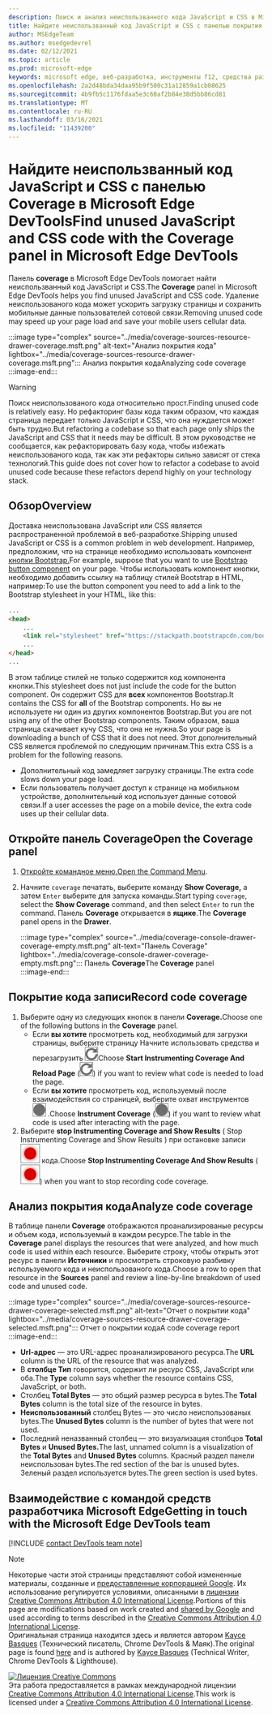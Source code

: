 ```yaml
---
description: Поиск и анализ неиспользванного кода JavaScript и CSS в Microsoft Edge DevTools.
title: Найдите неиспользванный код JavaScript и CSS с панелью покрытия в Microsoft Edge DevTools
author: MSEdgeTeam
ms.author: msedgedevrel
ms.date: 02/12/2021
ms.topic: article
ms.prod: microsoft-edge
keywords: microsoft edge, веб-разработка, инструменты f12, средства разработчика
ms.openlocfilehash: 2a2d48bda34daa95b9f500c31a12859a1cb08625
ms.sourcegitcommit: 4b9fb5c1176fdaa5e3c60af2b84e38d5bb86cd81
ms.translationtype: MT
ms.contentlocale: ru-RU
ms.lasthandoff: 03/16/2021
ms.locfileid: "11439200"
---
```

<!-- Copyright Kayce Basques 

   Licensed under the Apache License, Version 2.0 (the "License");
   you may not use this file except in compliance with the License.
   You may obtain a copy of the License at

       https://www.apache.org/licenses/LICENSE-2.0

   Unless required by applicable law or agreed to in writing, software
   distributed under the License is distributed on an "AS IS" BASIS,
   WITHOUT WARRANTIES OR CONDITIONS OF ANY KIND, either express or implied.
   See the License for the specific language governing permissions and
   limitations under the License.  -->

# <a name="find-unused-javascript-and-css-code-with-the-coverage-panel-in-microsoft-edge-devtools"></a><span data-ttu-id="db504-104">Найдите неиспользванный код JavaScript и CSS с панелью Coverage в Microsoft Edge DevTools</span><span class="sxs-lookup"><span data-stu-id="db504-104">Find unused JavaScript and CSS code with the Coverage panel in Microsoft Edge DevTools</span></span>  

<span data-ttu-id="db504-105">Панель **coverage** в Microsoft Edge DevTools помогает найти неиспользванный код JavaScript и CSS.</span><span class="sxs-lookup"><span data-stu-id="db504-105">The **Coverage** panel in Microsoft Edge DevTools helps you find unused JavaScript and CSS code.</span></span>  <span data-ttu-id="db504-106">Удаление неиспользованого кода может ускорить загрузку страницы и сохранить мобильные данные пользователей сотовой связи.</span><span class="sxs-lookup"><span data-stu-id="db504-106">Removing unused code may speed up your page load and save your mobile users cellular data.</span></span>  

:::image type="complex" source="../media/coverage-sources-resource-drawer-coverage.msft.png" alt-text="Анализ покрытия кода" lightbox="../media/coverage-sources-resource-drawer-coverage.msft.png":::
   <span data-ttu-id="db504-108">Анализ покрытия кода</span><span class="sxs-lookup"><span data-stu-id="db504-108">Analyzing code coverage</span></span>  
:::image-end:::  

> [!WARNING]
> <span data-ttu-id="db504-109">Поиск неиспользованого кода относительно прост.</span><span class="sxs-lookup"><span data-stu-id="db504-109">Finding unused code is relatively easy.</span></span>  <span data-ttu-id="db504-110">Но рефакторинг базы кода таким образом, что каждая страница передает только JavaScript и CSS, что она нуждается может быть трудно.</span><span class="sxs-lookup"><span data-stu-id="db504-110">But refactoring a codebase so that each page only ships the JavaScript and CSS that it needs may be difficult.</span></span>  <span data-ttu-id="db504-111">В этом руководстве не сообщается, как рефакторировать базу кода, чтобы избежать неиспользованого кода, так как эти рефакторы сильно зависят от стека технологий.</span><span class="sxs-lookup"><span data-stu-id="db504-111">This guide does not cover how to refactor a codebase to avoid unused code because these refactors depend highly on your technology stack.</span></span>  

## <a name="overview"></a><span data-ttu-id="db504-112">Обзор</span><span class="sxs-lookup"><span data-stu-id="db504-112">Overview</span></span>  

<span data-ttu-id="db504-113">Доставка неиспользована JavaScript или CSS является распространенной проблемой в веб-разработке.</span><span class="sxs-lookup"><span data-stu-id="db504-113">Shipping unused JavaScript or CSS is a common problem in web development.</span></span>  <span data-ttu-id="db504-114">Например, предположим, что на странице необходимо использовать компонент [кнопки Bootstrap.][BootstrapButtons]</span><span class="sxs-lookup"><span data-stu-id="db504-114">For example, suppose that you want to use [Bootstrap button component][BootstrapButtons] on your page.</span></span>  <span data-ttu-id="db504-115">Чтобы использовать компонент кнопки, необходимо добавить ссылку на таблицу стилей Bootstrap в HTML, например:</span><span class="sxs-lookup"><span data-stu-id="db504-115">To use the button component you need to add a link to the Bootstrap stylesheet in your HTML, like this:</span></span>  

```html
...
<head>
    ...
    <link rel="stylesheet" href="https://stackpath.bootstrapcdn.com/bootstrap/4.3.1/css/bootstrap.min.css" integrity="sha384-ggOyR0iXCbMQv3Xipma34MD+dH/1fQ784/j6cY/iJTQUOhcWr7x9JvoRxT2MZw1T" crossorigin="anonymous">
    ...
</head>
...
```  

<span data-ttu-id="db504-116">В этом таблице стилей не только содержится код компонента кнопки.</span><span class="sxs-lookup"><span data-stu-id="db504-116">This stylesheet does not just include the code for the button component.</span></span>  <span data-ttu-id="db504-117">Он содержит CSS для **всех** компонентов Bootstrap.</span><span class="sxs-lookup"><span data-stu-id="db504-117">It contains the CSS for **all** of the Bootstrap components.</span></span>  <span data-ttu-id="db504-118">Но вы не используете ни один из других компонентов Bootstrap.</span><span class="sxs-lookup"><span data-stu-id="db504-118">But you are not using any of the other Bootstrap components.</span></span>  <span data-ttu-id="db504-119">Таким образом, ваша страница скачивает кучу CSS, что она не нужна.</span><span class="sxs-lookup"><span data-stu-id="db504-119">So your page is downloading a bunch of CSS that it does not need.</span></span>  <span data-ttu-id="db504-120">Этот дополнительный CSS является проблемой по следующим причинам.</span><span class="sxs-lookup"><span data-stu-id="db504-120">This extra CSS is a problem for the following reasons.</span></span>  

*   <span data-ttu-id="db504-121">Дополнительный код замедляет загрузку страницы.</span><span class="sxs-lookup"><span data-stu-id="db504-121">The extra code slows down your page load.</span></span>  <!--Navigate to [Render-Blocking CSS][render].  -->  
*   <span data-ttu-id="db504-122">Если пользователь получает доступ к странице на мобильном устройстве, дополнительный код использует данные сотовой связи.</span><span class="sxs-lookup"><span data-stu-id="db504-122">If a user accesses the page on a mobile device, the extra code uses up their cellular data.</span></span>  
    
<!--[render]: /web/fundamentals/performance/critical-rendering-path/render-blocking-css  -->  

## <a name="open-the-coverage-panel"></a><span data-ttu-id="db504-123">Откройте панель Coverage</span><span class="sxs-lookup"><span data-stu-id="db504-123">Open the Coverage panel</span></span>  

1.  <span data-ttu-id="db504-124">[Откройте командное меню.][DevToolsCommandMenu]</span><span class="sxs-lookup"><span data-stu-id="db504-124">[Open the Command Menu][DevToolsCommandMenu].</span></span>  
1.  <span data-ttu-id="db504-125">Начните `coverage` печатать, выберите команду **Show Coverage,** а затем `Enter` выберите для запуска команды.</span><span class="sxs-lookup"><span data-stu-id="db504-125">Start typing `coverage`, select the **Show Coverage** command, and then select `Enter` to run the command.</span></span>  <span data-ttu-id="db504-126">Панель **Coverage** открывается в **ящике**.</span><span class="sxs-lookup"><span data-stu-id="db504-126">The **Coverage** panel opens in the **Drawer**.</span></span>  

    :::image type="complex" source="../media/coverage-console-drawer-coverage-empty.msft.png" alt-text="Панель Coverage" lightbox="../media/coverage-console-drawer-coverage-empty.msft.png":::
       <span data-ttu-id="db504-128">Панель **Coverage**</span><span class="sxs-lookup"><span data-stu-id="db504-128">The **Coverage** panel</span></span>  
    :::image-end:::  
    
## <a name="record-code-coverage"></a><span data-ttu-id="db504-129">Покрытие кода записи</span><span class="sxs-lookup"><span data-stu-id="db504-129">Record code coverage</span></span>  

1.  <span data-ttu-id="db504-130">Выберите одну из следующих кнопок в панели **Coverage.**</span><span class="sxs-lookup"><span data-stu-id="db504-130">Choose one of the following buttons in the **Coverage** panel.</span></span>  
    *   <span data-ttu-id="db504-131">Если **вы хотите** просмотреть код, необходимый для загрузки страницы, выберите страницу Начните использовать средства и перезагрузить ![ страницу \. ](../media/reload-icon.msft.png)</span><span class="sxs-lookup"><span data-stu-id="db504-131">Choose **Start Instrumenting Coverage And Reload Page** \(![Start Instrumenting Coverage And Reload Page](../media/reload-icon.msft.png)\) if you want to review what code is needed to load the page.</span></span>  
    *   <span data-ttu-id="db504-132">Если **вы хотите** просмотреть код, используемый после взаимодействия со страницей, выберите охват инструментов ![ ](../media/record-icon.msft.png) \.</span><span class="sxs-lookup"><span data-stu-id="db504-132">Choose **Instrument Coverage** \(![Instrument Coverage](../media/record-icon.msft.png)\) if you want to review what code is used after interacting with the page.</span></span>  
1.  <span data-ttu-id="db504-133">Выберите **stop Instrumenting Coverage and Show Results** \( Stop Instrumenting Coverage and Show Results \) при остановке записи ![ ](../media/stop-icon.msft.png) кода.</span><span class="sxs-lookup"><span data-stu-id="db504-133">Choose **Stop Instrumenting Coverage And Show Results** \(![Stop Instrumenting Coverage And Show Results](../media/stop-icon.msft.png)\) when you want to stop recording code coverage.</span></span>  
    
## <a name="analyze-code-coverage"></a><span data-ttu-id="db504-134">Анализ покрытия кода</span><span class="sxs-lookup"><span data-stu-id="db504-134">Analyze code coverage</span></span>  

<span data-ttu-id="db504-135">В таблице панели **Coverage** отображаются проанализированые ресурсы и объем кода, используемый в каждом ресурсе.</span><span class="sxs-lookup"><span data-stu-id="db504-135">The table in the **Coverage** panel displays the resources that were analyzed, and how much code is used within each resource.</span></span>  <span data-ttu-id="db504-136">Выберите строку, чтобы открыть этот ресурс в панели **Источники** и просмотреть строковую разбивку используемого кода и неиспользованого кода.</span><span class="sxs-lookup"><span data-stu-id="db504-136">Choose a row to open that resource in the **Sources** panel and review a line-by-line breakdown of used code and unused code.</span></span>  

:::image type="complex" source="../media/coverage-sources-resource-drawer-coverage-selected.msft.png" alt-text="Отчет о покрытии кода" lightbox="../media/coverage-sources-resource-drawer-coverage-selected.msft.png":::
   <span data-ttu-id="db504-138">Отчет о покрытии кода</span><span class="sxs-lookup"><span data-stu-id="db504-138">A code coverage report</span></span>  
:::image-end:::  

*   <span data-ttu-id="db504-139">**Url-адрес** — это URL-адрес проанализированого ресурса.</span><span class="sxs-lookup"><span data-stu-id="db504-139">The **URL** column is the URL of the resource that was analyzed.</span></span>  
*   <span data-ttu-id="db504-140">В **столбце Тип** говорится, содержит ли ресурс CSS, JavaScript или оба.</span><span class="sxs-lookup"><span data-stu-id="db504-140">The **Type** column says whether the resource contains CSS, JavaScript, or both.</span></span>  
*   <span data-ttu-id="db504-141">Столбец **Total Bytes** — это общий размер ресурса в bytes.</span><span class="sxs-lookup"><span data-stu-id="db504-141">The **Total Bytes** column is the total size of the resource in bytes.</span></span>  
*   <span data-ttu-id="db504-142">**Неиспользованный** столбец Bytes — это число неиспользованых bytes.</span><span class="sxs-lookup"><span data-stu-id="db504-142">The **Unused Bytes** column is the number of bytes that were not used.</span></span>  
*   <span data-ttu-id="db504-143">Последний неназванный столбец — это визуализация столбцов **Total Bytes** и **Unused Bytes.**</span><span class="sxs-lookup"><span data-stu-id="db504-143">The last, unnamed column is a visualization of the **Total Bytes** and **Unused Bytes** columns.</span></span>  <span data-ttu-id="db504-144">Красный раздел панели неиспользован bytes.</span><span class="sxs-lookup"><span data-stu-id="db504-144">The red section of the bar is unused bytes.</span></span>  <span data-ttu-id="db504-145">Зеленый раздел используется bytes.</span><span class="sxs-lookup"><span data-stu-id="db504-145">The green section is used bytes.</span></span>  
    
## <a name="getting-in-touch-with-the-microsoft-edge-devtools-team"></a><span data-ttu-id="db504-146">Взаимодействие с командой средств разработчика Microsoft Edge</span><span class="sxs-lookup"><span data-stu-id="db504-146">Getting in touch with the Microsoft Edge DevTools team</span></span>  

[!INCLUDE [contact DevTools team note](../includes/contact-devtools-team-note.md)]  

<!-- links -->  

[DevToolsCommandMenu]: ../command-menu/index.md "Запустите команды с помощью командного меню Microsoft Edge DevTools | Документы Майкрософт"  

[BootstrapButtons]: https://getbootstrap.com/docs/4.3/components/buttons "Кнопки — Bootstrap"  

> [!NOTE]
> <span data-ttu-id="db504-149">Некоторые части этой страницы представляют собой измененные материалы, созданные и [предоставленные корпорацией Google][GoogleSitePolicies]. Их использование регулируется условиями, описанными в [лицензии Creative Commons Attribution 4.0 International License][CCA4IL].</span><span class="sxs-lookup"><span data-stu-id="db504-149">Portions of this page are modifications based on work created and [shared by Google][GoogleSitePolicies] and used according to terms described in the [Creative Commons Attribution 4.0 International License][CCA4IL].</span></span>  
> <span data-ttu-id="db504-150">Оригинальная страница [](https://developers.google.com/web/tools/chrome-devtools/coverage/index) находится здесь и является автором [Kayce Basques][KayceBasques] \(Технический писатель, Chrome DevTools \& Маяк\).</span><span class="sxs-lookup"><span data-stu-id="db504-150">The original page is found [here](https://developers.google.com/web/tools/chrome-devtools/coverage/index) and is authored by [Kayce Basques][KayceBasques] \(Technical Writer, Chrome DevTools \& Lighthouse\).</span></span>  

[![Лицензия Creative Commons][CCby4Image]][CCA4IL]  
<span data-ttu-id="db504-152">Эта работа предоставляется в рамках международной лицензии [Creative Commons Attribution 4.0 International License][CCA4IL].</span><span class="sxs-lookup"><span data-stu-id="db504-152">This work is licensed under a [Creative Commons Attribution 4.0 International License][CCA4IL].</span></span>  

[CCA4IL]: https://creativecommons.org/licenses/by/4.0  
[CCby4Image]: https://i.creativecommons.org/l/by/4.0/88x31.png  
[GoogleSitePolicies]: https://developers.google.com/terms/site-policies  
[KayceBasques]: https://developers.google.com/web/resources/contributors/kaycebasques  
